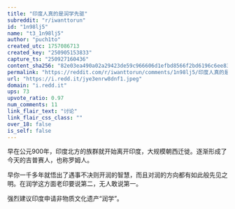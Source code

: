 ```yaml
---
title: "印度人真的是润学先驱"
subreddit: "r/iwanttorun"
id: "1n98lj5"
name: "t3_1n98lj5"
author: "puch1to"
created_utc: 1757086713
created_key: "250905153833"
capture_ts: "250927160436"
content_sha256: "82e03ea490a02a29423de59c966606d1efbd8566f2bd6196c6ee83a05a568ae9"
permalink: "https://reddit.com/r/iwanttorun/comments/1n98lj5/印度人真的是润学先驱/"
url: "https://i.redd.it/jye3enrw8dnf1.jpeg"
domain: "i.redd.it"
ups: 73
upvote_ratio: 0.97
num_comments: 11
link_flair_text: "讨论"
link_flair_css_class: ""
over_18: false
is_self: false
---
```


早在公元900年，印度北方的族群就开始离开印度，大规模朝西迁徙。逐渐形成了今天的吉普赛人，也称罗姆人。

早你一千多年就悟出了遇事不决则开润的智慧，而且对润的方向都有如此般先见之明。在润学这方面老印要说第二，无人敢说第一。

强烈建议印度申请非物质文化遗产“润学”。
